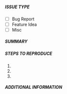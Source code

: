 ##### ISSUE TYPE

 - [ ] Bug Report
 - [ ] Feature Idea
 - [ ] Misc

##### SUMMARY

##### STEPS TO REPRODUCE

1.  
2.  
3.  

##### ADDITIONAL INFORMATION
